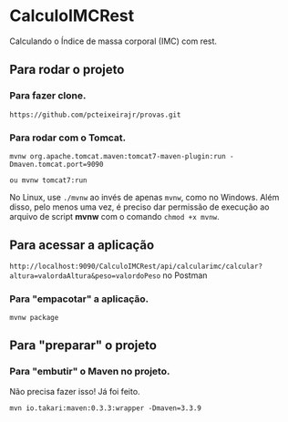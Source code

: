 ﻿# CalculoIMCRest

Calculando o Índice de massa corporal (IMC) com rest.

## Para rodar o projeto

### Para fazer clone.

`https://github.com/pcteixeirajr/provas.git`

### Para rodar com o Tomcat.

`mvnw org.apache.tomcat.maven:tomcat7-maven-plugin:run -Dmaven.tomcat.port=9090`

`ou mvnw tomcat7:run`

No Linux, use `./mvnw` ao invés de apenas `mvnw`, como no Windows. Além disso, pelo menos uma vez, é preciso dar permissão de execução ao arquivo de script **mvnw** com o comando `chmod +x mvnw`.

## Para acessar a aplicação

`http://localhost:9090/CalculoIMCRest/api/calcularimc/calcular?altura=valordaAltura&peso=valordoPeso` no Postman

### Para "empacotar" a aplicação.

`mvnw package`

## Para "preparar" o projeto

### Para "embutir" o Maven no projeto.

Não precisa fazer isso! Já foi feito. 

`mvn io.takari:maven:0.3.3:wrapper -Dmaven=3.3.9`


